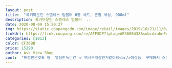 ```yaml
---
layout: post 
title:  "록키마운틴 스텐레스 텀블러 6종 세트, 혼합 색상, 900ml" 
description: 록키마운틴 스텐레스 텀블러  ..
date: 2020-08-09 15:20:27 
img: https://static.coupangcdn.com/image/retail/images/2019/10/21/11/0/d4e2e668-a7a4-4ae3-b0b6-d6fe3f8fa99c.jpg 
linkUrl: https://link.coupang.com/re/AFFSDP?lptag=AF3600438&subid=ahnPublicAsk&pageKey=322001907&itemId=1030962279&vendorItemId=5479443240&traceid=V0-113-ba8529a9d4d11c6a 
categories: [1013] 
color: CF36BB 
price: 15290 
author: Ask View Shop 
cont:  "뜨껑만은것도 짱  얼음안녹는건 굿 역시두개잘싼거같아요<br/>이상품  구매해서 스는중인대  하나더필요해서  재구매했어요  재구매했을대는 더이상  설명이필요업겠조<br/>잘사용하고 있아요<br/>좋습니다.<br/>중3 딸램 등교하는데 코로나땜에 정수기 사용안된다고해서 개인물 가져가야하는데 덥잖아요그래서 구매했어요.<br/> 아침에 얼음이랑 냉수 받아가면 학교에서 시원하게 마실수있다고해서.<br/>.<br/>냉 기능이 오래갑니다.<br/>하루는 얼음 비율이 많았는지 물을 못마시고 얼음 먹었다고하더라구요ㅋㅋ<br/>" 
---
```

